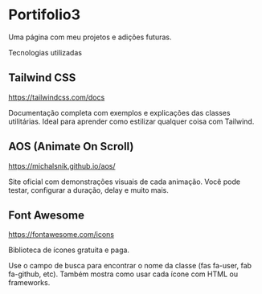 # Portifolio3
Uma página com meu projetos e adições futuras.

Tecnologias utilizadas

## Tailwind CSS
https://tailwindcss.com/docs

Documentação completa com exemplos e explicações das classes utilitárias.
Ideal para aprender como estilizar qualquer coisa com Tailwind.

## AOS (Animate On Scroll)
https://michalsnik.github.io/aos/

Site oficial com demonstrações visuais de cada animação.
Você pode testar, configurar a duração, delay e muito mais.

## Font Awesome
https://fontawesome.com/icons

Biblioteca de ícones gratuita e paga.

Use o campo de busca para encontrar o nome da classe (fas fa-user, fab fa-github, etc).
Também mostra como usar cada ícone com HTML ou frameworks.
